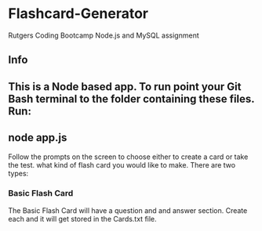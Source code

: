 # Flashcard-Generator

Rutgers Coding Bootcamp Node.js and MySQL assignment

## Info
This is a Node based app. To run point your Git Bash terminal to the folder containing these files. 
Run:
------
node app.js
------

Follow the prompts on the screen to choose either to create a card or take the test. what kind of flash card you would like to make. There are two types:

### Basic Flash Card
The Basic Flash Card will have a question and and answer section. Create each and it will get stored in the Cards.txt file. 